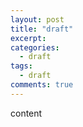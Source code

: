 ```yaml
---
layout: post
title: "draft"
excerpt: 
categories:
  - draft
tags:
  - draft
comments: true
---
```



content

